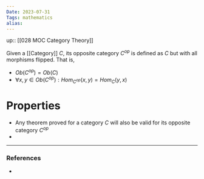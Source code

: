 ```yaml
---
Date: 2023-07-31
Tags: mathematics
alias: 
---
```

up:: [[028 MOC Category Theory]]

Given a [[Category]] $C$, its opposite category $C^{op}$ is defined as $C$ but with all morphisms flipped. That is,
- $Ob(C^{op}) = Ob(C)$
- $\forall x, y \in Ob(C^{op}): Hom_{C^{op}}(x, y) = Hom_C(y, x)$

# Properties
- Any theorem proved for a category $C$ will also be valid for its opposite category $C^{op}$
- 

---
### References
- 